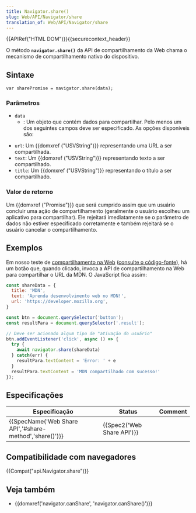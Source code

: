 ```yaml
---
title: Navigator.share()
slug: Web/API/Navigator/share
translation_of: Web/API/Navigator/share
---
```

{{APIRef("HTML DOM")}}{{securecontext_header}}

O método **`navigator.share()`** da API de compartilhamento da Web chama o mecanismo de compartilhamento nativo do dispositivo.

## Sintaxe

```
var sharePromise = navigator.share(data);
```

### Parâmetros

- `data`
  - : Um objeto que contém dados para compartilhar. Pelo menos um dos seguintes campos deve ser especificado. As opções disponíveis são:

<!---->

- `url`: Um {{domxref ("USVString")}} representando uma URL a ser compartilhada.
- `text`: Um {{domxref ("USVString")}} representando texto a ser compartilhado.
- `title`: Um {{domxref ("USVString")}} representando o título a ser compartilhado.

<!---->

### Valor de retorno

Um {{domxref ("Promise")}} que será cumprido assim que um usuário concluir uma ação de compartilhamento (geralmente o usuário escolheu um aplicativo para compartilhar). Ele rejeitará imediatamente se o parâmetro de dados não estiver especificado corretamente e também rejeitará se o usuário cancelar o compartilhamento.

## Exemplos

Em nosso teste de [compartilhamento na Web](https://mdn.github.io/dom-examples/web-share/) ([consulte o código-fonte](https://github.com/mdn/dom-examples/blob/master/web-share/index.html)), há um botão que, quando clicado, invoca a API de compartilhamento na Web para compartilhar o URL da MDN. O JavaScript fica assim:

```js
const shareData = {
  title: 'MDN',
  text: 'Aprenda desenvolvimento web no MDN!',
  url: 'https://developer.mozilla.org',
}

const btn = document.querySelector('button');
const resultPara = document.querySelector('.result');

// Deve ser acionado algum tipo de "ativação do usuário"
btn.addEventListener('click', async () => {
  try {
    await navigator.share(shareData)
  } catch(err) {
    resultPara.textContent = 'Error: ' + e
  }
  resultPara.textContent = 'MDN compartilhado com sucesso!'
});
```

## Especificações

| Especificação                                                            | Status                               | Comment |
| ------------------------------------------------------------------------ | ------------------------------------ | ------- |
| {{SpecName('Web Share API','#share-method','share()')}} | {{Spec2('Web Share API')}} |         |

## Compatibilidade com navegadores

{{Compat("api.Navigator.share")}}

## Veja também

- {{domxref('navigator.canShare', 'navigator.canShare()')}}
